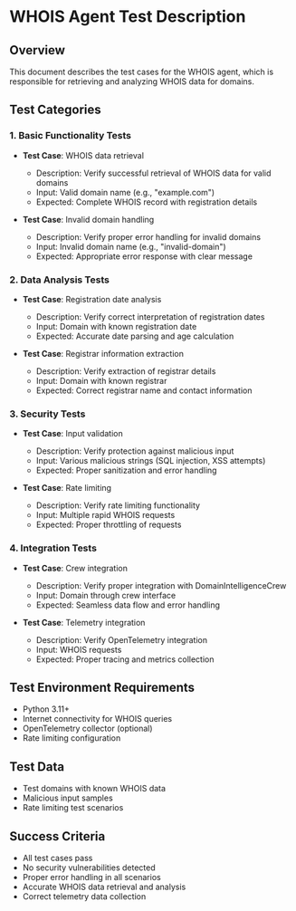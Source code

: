 # WHOIS Agent Test Description

## Overview
This document describes the test cases for the WHOIS agent, which is responsible for retrieving and analyzing WHOIS data for domains.

## Test Categories

### 1. Basic Functionality Tests
- **Test Case**: WHOIS data retrieval
  - Description: Verify successful retrieval of WHOIS data for valid domains
  - Input: Valid domain name (e.g., "example.com")
  - Expected: Complete WHOIS record with registration details

- **Test Case**: Invalid domain handling
  - Description: Verify proper error handling for invalid domains
  - Input: Invalid domain name (e.g., "invalid-domain")
  - Expected: Appropriate error response with clear message

### 2. Data Analysis Tests
- **Test Case**: Registration date analysis
  - Description: Verify correct interpretation of registration dates
  - Input: Domain with known registration date
  - Expected: Accurate date parsing and age calculation

- **Test Case**: Registrar information extraction
  - Description: Verify extraction of registrar details
  - Input: Domain with known registrar
  - Expected: Correct registrar name and contact information

### 3. Security Tests
- **Test Case**: Input validation
  - Description: Verify protection against malicious input
  - Input: Various malicious strings (SQL injection, XSS attempts)
  - Expected: Proper sanitization and error handling

- **Test Case**: Rate limiting
  - Description: Verify rate limiting functionality
  - Input: Multiple rapid WHOIS requests
  - Expected: Proper throttling of requests

### 4. Integration Tests
- **Test Case**: Crew integration
  - Description: Verify proper integration with DomainIntelligenceCrew
  - Input: Domain through crew interface
  - Expected: Seamless data flow and error handling

- **Test Case**: Telemetry integration
  - Description: Verify OpenTelemetry integration
  - Input: WHOIS requests
  - Expected: Proper tracing and metrics collection

## Test Environment Requirements
- Python 3.11+
- Internet connectivity for WHOIS queries
- OpenTelemetry collector (optional)
- Rate limiting configuration

## Test Data
- Test domains with known WHOIS data
- Malicious input samples
- Rate limiting test scenarios

## Success Criteria
- All test cases pass
- No security vulnerabilities detected
- Proper error handling in all scenarios
- Accurate WHOIS data retrieval and analysis
- Correct telemetry data collection 